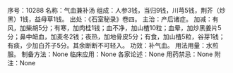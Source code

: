 序号：10288
名称：气血兼补汤
组成：人参3钱，当归9钱，川芎5钱，荆芥（炒黑）1钱，益母草1钱。
出处：《石室秘录》卷四。
主治：产后诸症。
加减：有风，加柴胡5分；有寒，加肉桂1钱；血不净，加山楂10粒；血晕，加炒黑姜片5分；鼻中衄血，加麦冬2钱；夜热，加地骨皮5分；有食，加山楂5粒，谷芽1钱；有痰，少加白芥子5分。其余断断不可轻入。
功效：补气血。
用法用量：水煎服。
制备方法：None
临床应用：None
各家论述：None
用药禁忌：None
附注：None
